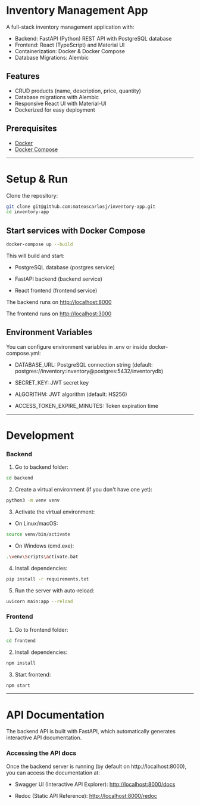 # Inventory Management App

A full-stack inventory management application with:
- Backend: FastAPI (Python) REST API with PostgreSQL database
- Frontend: React (TypeScript) and Material UI
- Containerization: Docker & Docker Compose
- Database Migrations: Alembic

## Features

- CRUD products (name, description, price, quantity)
- Database migrations with Alembic
- Responsive React UI with Material-UI
- Dockerized for easy deployment

## Prerequisites
- [Docker](https://docs.docker.com/get-docker/)
- [Docker Compose](https://docs.docker.com/compose/install/)


____
# Setup & Run
Clone the repository:

```bash
git clone git@github.com:mateoscarlosj/inventory-app.git
cd inventory-app
```

## Start services with Docker Compose

```bash
docker-compose up --build
```

This will build and start:

- PostgreSQL database (postgres service)

- FastAPI backend (backend service)

- React frontend (frontend service)

The backend runs on [http://localhost:8000](http://localhost:8000)

The frontend runs on [http://localhost:3000](http://localhost:3000)

## Environment Variables

You can configure environment variables in .env or inside docker-compose.yml:

- DATABASE_URL: PostgreSQL connection string (default: postgres://inventory:inventory@postgres:5432/inventorydb)

- SECRET_KEY: JWT secret key

- ALGORITHM: JWT algorithm (default: HS256)

- ACCESS_TOKEN_EXPIRE_MINUTES: Token expiration time

___

# Development

### Backend
1. Go to backend folder:
```bash
cd backend
```

2. Create a virtual environment (if you don't have one yet):
```bash
python3 -m venv venv
```

3. Activate the virtual environment:

- On Linux/macOS:
```bash
source venv/bin/activate
```
- On Windows (cmd.exe):
```bash
.\venv\Scripts\activate.bat
```

4. Install dependencies:
```bash
pip install -r requirements.txt
```

5. Run the server with auto-reload:
```bash
uvicorn main:app --reload
```


### Frontend
1. Go to frontend folder:
```bash
cd frontend
```
2. Install dependencies:
```bash
npm install
```

3. Start frontend:
```bash
npm start
```
___

# API Documentation

The backend API is built with FastAPI, which automatically generates interactive API documentation.

### Accessing the API docs
Once the backend server is running (by default on http://localhost:8000), you can access the documentation at:

 - Swagger UI (Interactive API Explorer): [http://localhost:8000/docs](http://localhost:8000/docs)

- Redoc (Static API Reference): [http://localhost:8000/redoc](http://localhost:8000/redoc)
